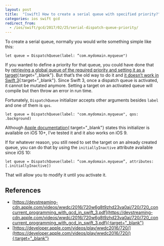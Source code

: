 ```yaml
---
layout: post
title:  "[swift] How to create a serial queue with specified priority?"
categories: ios swift gcd
redirect_from:
  - /ios/swift/gcd/2017/02/25/serial-dispatch-queue-priority/
---
```


To create a serial queue, normally you would write something simple like this:

`let queue = DispatchQueue(label: “com.mydomain.myqueue")`

If you wanted to define a priority for that queue, you could have done that by [retrieving a global queue of the required priority and setting it as a target](http://stackoverflow.com/a/17690878/517865){:target="_blank"}<!-- markup clean_ -->. But that’s the old way to do it and [it doesn’t work in Swift 3](https://bugs.swift.org/browse/SR-1859){:target="_blank"}<!-- markup clean_ -->.
Since Swift 3, once a dispatch queue is activated, it cannot be mutated anymore. Setting a target on an activated queue will compile but then throw an error in run time.

Fortunately, `DispatchQueue` initializer accepts other arguments besides `label` and one of them is `qos`.

`let queue = DispatchQueue(label: "com.mydomain.myqueue", qos: .background)`

Although [Apple documentation](https://developer.apple.com/reference/dispatch/dispatchqueue){:target="_blank"}<!-- markup clean_ --> states this initializer is available on iOS 10+, I’ve tested it and it also works on iOS 9.

If for whatever reason, you still need to set the target on an already created queue, you can do that by using the `initiallyInactive` attribute available since iOS 10:

`let queue = DispatchQueue(label: “com.mydomain.myqueue”, attributes: [.initiallyInactive])`

That will allow you to modify it until you activate it.

References
----------
* [https://devstreaming-cdn.apple.com/videos/wwdc/2016/720w6g8t9zhd23va0ai/720/720_concurrent_programming_with_gcd_in_swift_3.pdf](https://devstreaming-cdn.apple.com/videos/wwdc/2016/720w6g8t9zhd23va0ai/720/720_concurrent_programming_with_gcd_in_swift_3.pdf){:target="_blank"}
* [https://developer.apple.com/videos/play/wwdc2016/720/](https://developer.apple.com/videos/play/wwdc2016/720/){:target="_blank"}
